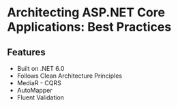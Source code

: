 # Architecting ASP.NET Core Applications: Best Practices

## Features
* Built on .NET 6.0
* Follows Clean Architecture Principles
* MediaR - CQRS
* AutoMapper
* Fluent Validation